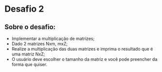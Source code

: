 # Desafio 2

## Sobre o desafio:
- Implementar a multiplicação de matrizes;
- Dado 2 matrizes Nxm, mxZ;
- Realize a multiplicação das duas matrizes e imprima o resultado que é uma matriz NxZ;
- O usuário deve escolher o tamanho da matriz e você pode preencher da forma que quiser.